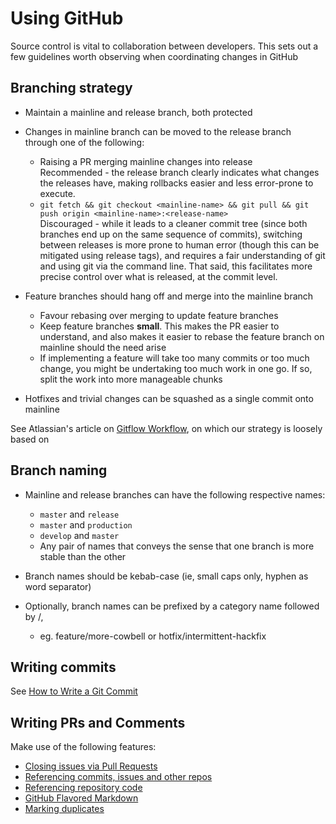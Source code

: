 # Using GitHub

Source control is vital to collaboration between developers. This sets out a few guidelines
worth observing when coordinating changes in GitHub

## Branching strategy
* Maintain a mainline and release branch, both protected
* Changes in mainline branch can be moved to the release branch through one of the following:
  * Raising a PR merging mainline changes into release  
    Recommended - the release branch clearly indicates what changes the releases
    have, making rollbacks easier and less error-prone to execute.
  * `git fetch && git checkout <mainline-name> && git pull && git push origin <mainline-name>:<release-name>`  
    Discouraged - while it leads to a cleaner commit tree (since both branches end up on the 
    same sequence of commits), switching between releases is more prone to human error 
    (though this can be mitigated using release tags), and requires a fair understanding of git 
    and using git via the command line. That said, this facilitates more precise control over
    what is released, at the commit level.
    
* Feature branches should hang off and merge into the mainline branch
  * Favour rebasing over merging to update feature branches
  * Keep feature branches **small**. This makes the PR easier to understand,
    and also makes it easier to rebase the feature branch on mainline should
    the need arise
  * If implementing a feature will take too many commits or too much change, 
    you might be undertaking too much work in one go. If so, split the work
    into more manageable chunks

* Hotfixes and trivial changes can be squashed as a single commit onto mainline

See Atlassian's article on [Gitflow Workflow](https://www.atlassian.com/git/tutorials/comparing-workflows/gitflow-workflow), on which our strategy is loosely based on

## Branch naming

* Mainline and release branches can have the following respective names:
  * `master` and `release`
  * `master` and `production`
  * `develop` and `master`
  * Any pair of names that conveys the sense that one branch is more stable
    than the other

* Branch names should be kebab-case (ie, small caps only, hyphen as word separator)
* Optionally, branch names can be prefixed by a category name followed by /, 
  * eg. feature/more-cowbell or hotfix/intermittent-hackfix

## Writing commits
See [How to Write a Git Commit](https://chris.beams.io/posts/git-commit/)

## Writing PRs and Comments
Make use of the following features:

* [Closing issues via Pull Requests](https://help.github.com/en/articles/closing-issues-using-keywords)
* [Referencing commits, issues and other repos](https://help.github.com/en/articles/autolinked-references-and-urls)
* [Referencing repository code](https://help.github.com/en/articles/creating-a-permanent-link-to-a-code-snippet)
* [GitHub Flavored Markdown](https://guides.github.com/features/mastering-markdown/#GitHub-flavored-markdown)
* [Marking duplicates](https://help.github.com/en/articles/about-duplicate-issues-and-pull-requests)

